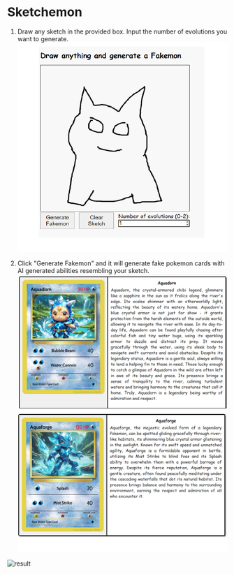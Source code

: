 # Sketchemon
1. Draw any sketch in the provided box. Input the number of evolutions you want to generate.
![Sketch](./images/sketch_readme.png)

2. Click "Generate Fakemon" and it will generate fake pokemon cards with AI generated abilities resembling your sketch.
![result 0](./images/res_0.png)
![result 1](./images/res_1.png)

![result](./images/sketchemon.gif)
